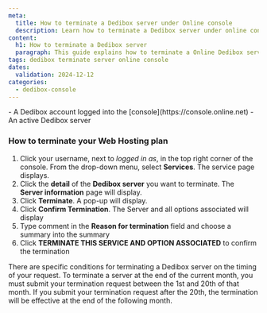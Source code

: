 ```yaml
---
meta:
  title: How to terminate a Dedibox server under Online console
  description: Learn how to terminate a Dedibox server under online console.
content:
  h1: How to terminate a Dedibox server
  paragraph: This guide explains how to terminate a Online Dedibox server.
tags: dedibox terminate server online console
dates:
  validation: 2024-12-12
categories:
  - dedibox-console
---
```


<Macro id="requirements" />
- A Dedibox account logged into the [console](https://console.online.net)
- An active Dedibox server

### How to terminate your Web Hosting plan
1. Click your username, next to _logged in as_, in the top right corner of the console. From the drop-down menu, select **Services**. The service page displays.
2. Click the **detail** of the **Dedibox server** you want to terminate. The **Server information** page will display.
3. Click **Terminate**. A pop-up will display.
4. Click **Confirm Termination**. The Server and all options associated will display
5. Type comment in the **Reason for termination** field and choose a summary into the summary
6. Click **TERMINATE THIS SERVICE AND OPTION ASSOCIATED** to confirm the termination

<Message type="important">
There are specific conditions for terminating a Dedibox server on the timing of your request.
To terminate a server at the end of the current month, you must submit your termination request between the 1st and 20th of that month.
If you submit your termination request after the 20th, the termination will be effective at the end of the following month.
</Message>
